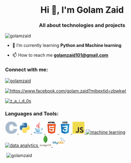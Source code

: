 <h1 align="center">Hi 👋, I'm Golam Zaid</h1>

<h3 align="center">All about technologies and projects</h3>

<p align="left"> <img src="https://komarev.com/ghpvc/?username=golamzaid&label=Profile%20views&color=0e75b6&style=flat" alt="golamzaid" /> </p>

- 🌱 I’m currently learning **Python and Machine learning**

- 📫 How to reach me **golamzaid101@gmail.com**

<h3 align="left">Connect with me:</h3>

<p align="left">

<a href="https://www.linkedin.com/in/golamzaid" target="blank">
  <img align="center" src="https://raw.githubusercontent.com/rahuldkjain/github-profile-readme-generator/master/src/images/icons/Social/linked-in-alt.svg" alt="golamzaid" height="30" width="40" />
</a>

<a href="https://fb.com/https://www.facebook.com/golam.zaid?mibextid=zbwkwl" target="blank"><img align="center" src="https://raw.githubusercontent.com/rahuldkjain/github-profile-readme-generator/master/src/images/icons/Social/facebook.svg" alt="https://www.facebook.com/golam.zaid?mibextid=zbwkwl" height="30" width="40" /></a>

<a href="https://instagram.com/z_a_i_d_0s" target="blank"><img align="center" src="https://raw.githubusercontent.com/rahuldkjain/github-profile-readme-generator/master/src/images/icons/Social/instagram.svg" alt="z_a_i_d_0s" height="30" width="40" /></a>

</p>

<h3 align="left">Languages and Tools:</h3>

<p align="left"> 
  <!-- C -->
  <a href="https://www.cprogramming.com/" target="_blank" rel="noreferrer"> 
    <img src="https://raw.githubusercontent.com/devicons/devicon/master/icons/c/c-original.svg" alt="c" width="40" height="40"/> 
  </a> 
  
  <!-- Python -->
  <a href="https://www.python.org" target="_blank" rel="noreferrer"> 
    <img src="https://raw.githubusercontent.com/devicons/devicon/master/icons/python/python-original.svg" alt="python" width="40" height="40"/> 
  </a> 
  
  <!-- Java -->
  <a href="https://www.java.com" target="_blank" rel="noreferrer"> 
    <img src="https://raw.githubusercontent.com/devicons/devicon/master/icons/java/java-original.svg" alt="java" width="40" height="40"/> 
  </a> 
  
  <!-- HTML -->
  <a href="https://www.w3.org/html/" target="_blank" rel="noreferrer"> 
    <img src="https://raw.githubusercontent.com/devicons/devicon/master/icons/html5/html5-original-wordmark.svg" alt="html5" width="40" height="40"/> 
  </a> 
  
  <!-- CSS -->
  <a href="https://www.w3schools.com/css/" target="_blank" rel="noreferrer"> 
    <img src="https://raw.githubusercontent.com/devicons/devicon/master/icons/css3/css3-original-wordmark.svg" alt="css3" width="40" height="40"/> 
  </a> 
  
  <!-- JavaScript -->
  <a href="https://developer.mozilla.org/en-US/docs/Web/JavaScript" target="_blank" rel="noreferrer"> 
    <img src="https://raw.githubusercontent.com/devicons/devicon/master/icons/javascript/javascript-original.svg" alt="javascript" width="40" height="40"/> 
  </a> 
  
  <!-- Machine Learning -->
  <a href="https://scikit-learn.org/" target="_blank" rel="noreferrer"> 
    <img src="https://upload.wikimedia.org/wikipedia/commons/0/05/Scikit_learn_logo_small.svg" alt="machine learning" width="40" height="40"/> 
  </a>
  
  <!-- Data Analytics -->
  <a href="https://pandas.pydata.org/" target="_blank" rel="noreferrer"> 
    <img src="https://upload.wikimedia.org/wikipedia/commons/e/ed/Pandas_logo.svg" alt="data analytics" width="40" height="40"/> 
  </a>
  
  <!-- MongoDB -->
  <a href="https://www.mongodb.com/" target="_blank" rel="noreferrer"> 
    <img src="https://raw.githubusercontent.com/devicons/devicon/master/icons/mongodb/mongodb-original-wordmark.svg" alt="mongodb" width="40" height="40"/> 
  </a> 
  
  <!-- MySQL -->
  <a href="https://www.mysql.com/" target="_blank" rel="noreferrer"> 
    <img src="https://raw.githubusercontent.com/devicons/devicon/master/icons/mysql/mysql-original-wordmark.svg" alt="mysql" width="40" height="40"/> 
  </a> 
</p>


<p>&nbsp;<img align="center" src="https://github-readme-stats.vercel.app/api?username=golamzaid&show_icons=true&locale=en" alt="golamzaid" /></p>
